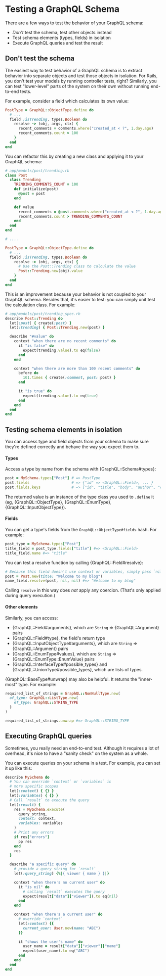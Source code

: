 # Testing a GraphQL Schema

There are a few ways to test the behavior of your GraphQL schema:

- _Don't_ test the schema, test other objects instead
- Test schema elements (types, fields) in isolation
- Execute GraphQL queries and test the result


## Don't test the schema

The easiest way to test behavior of a GraphQL schema is to extract behavior into separate objects and test those objects in isolation. For Rails, you don't test your models by running controller tests, right? Similarly, you can test "lower-level" parts of the system on their own without running end-to-end tests.

For example, consider a field which calculates its own value:

```ruby
PostType = GraphQL::ObjectType.define do
  # ...
  field :isTrending, types.Boolean do
    resolve -> (obj, args, ctx) {
      recent_comments = comments.where("created_at < ?", 1.day.ago)
      recent_comments.count > 100
    }
  end
end
```

You can refactor this by creating a new class and applying it to your GraphQL schema:

```ruby
# app/models/post/trending.rb
class Post
  class Trending
    TRENDING_COMMENTS_COUNT = 100
    def initialize(post)
      @post = post
    end

    def value
      recent_comments = @post.comments.where("created_at < ?", 1.day.ago)
      recent_comments.count > TRENDING_COMMENTS_COUNT       
    end
  end
end

# ....

PostType = GraphQL::ObjectType.define do
  # ...
  field :isTrending, types.Boolean do
    resolve -> (obj, args, ctx) {
      # Use the Post::Trending class to calculate the value
      Post::Trending.new(obj).value
    }
  end
end
```

This is an improvement because your behavior is not coupled to your GraphQL schema. Besides that, it's easier to test: you can simply unit test the calculation class. For example:

```ruby
# app/models/post/trending_spec.rb
describe Post::Trending do
  let(:post) { create(:post) }
  let(:trending) { Post::Trending.new(post) }

  describe "#value" do
    context "when there are no recent comments" do
      it "is false" do
        expect(trending.value).to eq(false)
      end
    end

    context "when there are more than 100 recent comments" do
      before do
        101.times { create(:comment, post: post) }
      end

      it "is true" do
        expect(trending.value).to eq(true)
      end
    end
  end
end
```

## Testing schema elements in isolation

You can access type and field objects from your schema to make sure they're defined correctly and behave the way you expect them to.

#### Types

Access a type by name from the schema with {GraphQL::Schema#types}:

```ruby
post = MySchema.types["Post"] # => PostType
post.fields                   # => {"id" => <GraphQL::Field>, ... }
post.fields.keys              # => ["id", "title", "body", "author", "comments"]
```

The returned value is an instance of the type class you used to `.define` it (eg, {GraphQL::ObjectType}, {GraphQL::EnumType}, {GraphQL::InputObjectType}).

#### Fields

You can get a type's fields from the `GraphQL::ObjectType#fields` hash. For example:

```ruby
post_type = MySchema.types["Post"]
title_field = post_type.fields["title"] #=> <GraphQL::Field>
title_field.name #=> "title"
```

You can test a resolve function by calling {GraphQL::Field#resolve}:

```ruby
# Because this field doesn't use context or variables, simply pass `nil`
post = Post.new(title: "Welcome to my blog")
name_field.resolve(post, nil, nil) #=> "Welcome to my blog"
```

Calling `resolve` in this way does _not_ apply any coercion. (That's only applied during query execution.)

#### Other elements

Similarly, you can access:

- {GraphQL::Field#arguments}, which are `String` => {GraphQL::Argument} pairs
- {GraphQL::Field#type}, the field's return type
- {GraphQL::InputObjectType#arguments}, which are `String` => {GraphQL::Argument} pairs
- {GraphQL::EnumType#values}, which are `String` => {GraphQL::EnumType::EnumValue} pairs
- {GraphQL::InterfaceType#possible_types} and {GraphQL::UnionType#possible_types}, which are lists of types.

{GraphQL::BaseType#unwrap} may also be helpful. It returns the "inner-most" type. For example:

```ruby
required_list_of_strings = GraphQL::NonNullType.new(
  of_type: GraphQL::ListType.new(
    of_type: GraphQL::STRING_TYPE
  )
)

required_list_of_strings.unwrap #=> GraphQL::STRING_TYPE
```

## Executing GraphQL queries

Sometimes, you really need an end-to-end test. Although it requires a lot of overhead, it's nice to have a "sanity check" on the system as a whole.

You can execute queries on your schema in a test. For example, you can set it up like this:

```ruby
describe MySchema do
  # You can override `context` or `variables` in
  # more specific scopes
  let(:context) { {} }
  let(:variables) { {} }
  # Call `result` to execute the query
  let(:result) {
    res = MySchema.execute(
      query_string,
      context: context,
      variables: variables
    )
    # Print any errors
    if res["errors"]
      pp res
    end
    res
  }

  describe "a specific query" do
    # provide a query string for `result`
    let(:query_string) {%|{ viewer { name } }|}

    context "when there's no current user" do
      it "is nil" do
        # calling `result` executes the query
        expect(result["data"]["viewer"]).to eq(nil)
      end
    end

    context "when there's a current user" do
      # override `context`
      let(:context) {{
        current_user: User.new(name: "ABC")
      }}

      it "shows the user's name" do
        user_name = result["data"]["viewer"]["name"]
        expect(user_name).to eq("ABC")
      end
    end
  end
end
```
